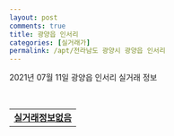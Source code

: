 ```yaml
---
layout: post
comments: true
title: 광양읍 인서리
categories: [실거래가]
permalink: /apt/전라남도 광양시 광양읍 인서리
---
```


2021년 07월 11일 광양읍 인서리 실거래 정보

<script type="text/javascript">
  google.charts.load('current', {'packages':['corechart']});
  google.charts.setOnLoadCallback(drawChart);

  function drawChart() {
    var data = google.visualization.arrayToDataTable([['거래일', '매매', '전월세', '전매'], ['20-07', 3, 0, 0], ['20-08', 5, 1, 0], ['20-09', 4, 0, 0], ['20-10', 6, 0, 0], ['20-11', 3, 0, 0], ['20-12', 6, 0, 0], ['21-01', 5, 0, 0], ['21-02', 2, 0, 0], ['21-03', 4, 1, 0], ['21-04', 7, 0, 0], ['21-05', 6, 0, 0], ['21-06', 5, 0, 0], ['21-07', 1, 0, 0]]);

    var options = {
      title: '최근 1년간 유형별 거래량 추이',
      legend: { position: 'bottom' }
    };

    var chart = new google.visualization.LineChart(document.getElementById('columnchart_material'));
    chart.draw(data, (options));년간 
  }
</script>

<div id="columnchart_material" style="width: 95%; margin-left: -35px; display: block"></div>
<br>
<table>
  <tr>
    <td colspan="4" style="font-weight: bold;"><a href="https://search.naver.com/search.naver?query=광양읍 인서리 실거래정보없음">실거래정보없음</a></td>
  </tr>
    
</table>
    